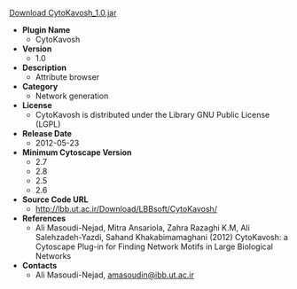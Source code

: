 <a href="CytoKavosh_1.0.jar">Download CytoKavosh_1.0.jar</a>

* __Plugin Name__
  * CytoKavosh
* __Version__
  * 1.0
* __Description__
  * Attribute browser
* __Category__
  * Network generation
* __License__
  * CytoKavosh is distributed under the Library GNU Public License (LGPL)
* __Release Date__
  * 2012-05-23
* __Minimum Cytoscape Version__
  * 2.7
  * 2.8
  * 2.5
  * 2.6
* __Source Code URL__
  * http://lbb.ut.ac.ir/Download/LBBsoft/CytoKavosh/
* __References__
  * Ali Masoudi-Nejad, Mitra Ansariola, Zahra Razaghi K.M, Ali Salehzadeh-Yazdi,   				Sahand Khakabimamaghani (2012) CytoKavosh: a Cytoscape Plug-in for Finding 				Network Motifs in Large Biological Networks
* __Contacts__
  * Ali Masoudi-Nejad, amasoudin@ibb.ut.ac.ir
